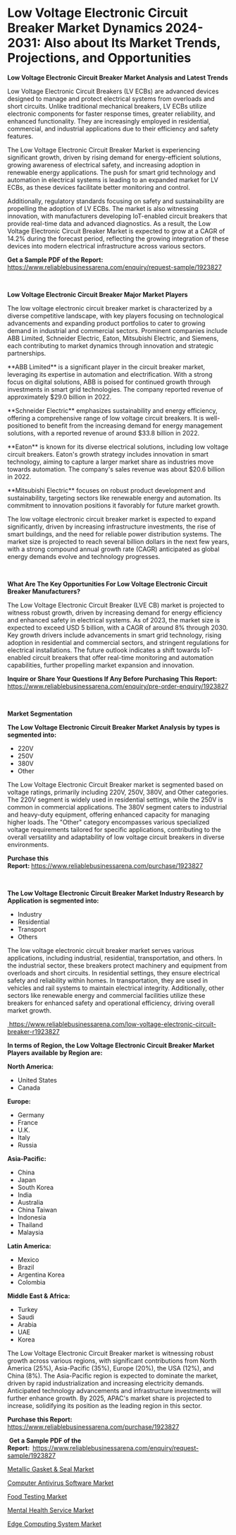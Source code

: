 <p><h1>Low Voltage Electronic Circuit Breaker Market Dynamics 2024-2031: Also about Its Market Trends, Projections, and Opportunities</h1></p><p><strong>Low Voltage Electronic Circuit Breaker Market Analysis and Latest Trends</strong></p>
<p><p>Low Voltage Electronic Circuit Breakers (LV ECBs) are advanced devices designed to manage and protect electrical systems from overloads and short circuits. Unlike traditional mechanical breakers, LV ECBs utilize electronic components for faster response times, greater reliability, and enhanced functionality. They are increasingly employed in residential, commercial, and industrial applications due to their efficiency and safety features.</p><p>The Low Voltage Electronic Circuit Breaker Market is experiencing significant growth, driven by rising demand for energy-efficient solutions, growing awareness of electrical safety, and increasing adoption in renewable energy applications. The push for smart grid technology and automation in electrical systems is leading to an expanded market for LV ECBs, as these devices facilitate better monitoring and control.</p><p>Additionally, regulatory standards focusing on safety and sustainability are propelling the adoption of LV ECBs. The market is also witnessing innovation, with manufacturers developing IoT-enabled circuit breakers that provide real-time data and advanced diagnostics. As a result, the Low Voltage Electronic Circuit Breaker Market is expected to grow at a CAGR of 14.2% during the forecast period, reflecting the growing integration of these devices into modern electrical infrastructure across various sectors.</p></p>
<p><strong>Get a Sample PDF of the Report:&nbsp;</strong> <a href="https://www.reliablebusinessarena.com/enquiry/request-sample/1923827?utm_campaign=1444&utm_medium=2&utm_source=Github&utm_content=ia&utm_term=24102024&utm_id=low-voltage-electronic-circuit-breaker">https://www.reliablebusinessarena.com/enquiry/request-sample/1923827</a></p>
<p>&nbsp;</p>
<p><strong>Low Voltage Electronic Circuit Breaker Major Market Players</strong></p>
<p><p>The low voltage electronic circuit breaker market is characterized by a diverse competitive landscape, with key players focusing on technological advancements and expanding product portfolios to cater to growing demand in industrial and commercial sectors. Prominent companies include ABB Limited, Schneider Electric, Eaton, Mitsubishi Electric, and Siemens, each contributing to market dynamics through innovation and strategic partnerships.</p><p>**ABB Limited** is a significant player in the circuit breaker market, leveraging its expertise in automation and electrification. With a strong focus on digital solutions, ABB is poised for continued growth through investments in smart grid technologies. The company reported revenue of approximately $29.0 billion in 2022.</p><p>**Schneider Electric** emphasizes sustainability and energy efficiency, offering a comprehensive range of low voltage circuit breakers. It is well-positioned to benefit from the increasing demand for energy management solutions, with a reported revenue of around $33.8 billion in 2022.</p><p>**Eaton** is known for its diverse electrical solutions, including low voltage circuit breakers. Eaton's growth strategy includes innovation in smart technology, aiming to capture a larger market share as industries move towards automation. The company's sales revenue was about $20.6 billion in 2022.</p><p>**Mitsubishi Electric** focuses on robust product development and sustainability, targeting sectors like renewable energy and automation. Its commitment to innovation positions it favorably for future market growth.</p><p>The low voltage electronic circuit breaker market is expected to expand significantly, driven by increasing infrastructure investments, the rise of smart buildings, and the need for reliable power distribution systems. The market size is projected to reach several billion dollars in the next few years, with a strong compound annual growth rate (CAGR) anticipated as global energy demands evolve and technology progresses.</p></p>
<p>&nbsp;</p>
<p><strong>What Are The Key Opportunities For Low Voltage Electronic Circuit Breaker Manufacturers?</strong></p>
<p><p>The Low Voltage Electronic Circuit Breaker (LVE CB) market is projected to witness robust growth, driven by increasing demand for energy efficiency and enhanced safety in electrical systems. As of 2023, the market size is expected to exceed USD 5 billion, with a CAGR of around 8% through 2030. Key growth drivers include advancements in smart grid technology, rising adoption in residential and commercial sectors, and stringent regulations for electrical installations. The future outlook indicates a shift towards IoT-enabled circuit breakers that offer real-time monitoring and automation capabilities, further propelling market expansion and innovation.</p></p>
<p><strong>Inquire or Share Your Questions If Any Before Purchasing This Report:</strong> <a href="https://www.reliablebusinessarena.com/enquiry/pre-order-enquiry/1923827?utm_campaign=1444&utm_medium=2&utm_source=Github&utm_content=ia&utm_term=24102024&utm_id=low-voltage-electronic-circuit-breaker">https://www.reliablebusinessarena.com/enquiry/pre-order-enquiry/1923827</a></p>
<p>&nbsp;</p>
<p><strong>Market Segmentation</strong></p>
<p><strong>The Low Voltage Electronic Circuit Breaker Market Analysis by types is segmented into:</strong></p>
<p><ul><li>220V</li><li>250V</li><li>380V</li><li>Other</li></ul></p>
<p><p>The Low Voltage Electronic Circuit Breaker market is segmented based on voltage ratings, primarily including 220V, 250V, 380V, and Other categories. The 220V segment is widely used in residential settings, while the 250V is common in commercial applications. The 380V segment caters to industrial and heavy-duty equipment, offering enhanced capacity for managing higher loads. The "Other" category encompasses various specialized voltage requirements tailored for specific applications, contributing to the overall versatility and adaptability of low voltage circuit breakers in diverse environments.</p></p>
<p><strong>Purchase this Report:&nbsp;</strong><a href="https://www.reliablebusinessarena.com/purchase/1923827?utm_campaign=1444&utm_medium=2&utm_source=Github&utm_content=ia&utm_term=24102024&utm_id=low-voltage-electronic-circuit-breaker">https://www.reliablebusinessarena.com/purchase/1923827</a></p>
<p>&nbsp;</p>
<p><strong>The Low Voltage Electronic Circuit Breaker Market Industry Research by Application is segmented into:</strong></p>
<p><ul><li>Industry</li><li>Residential</li><li>Transport</li><li>Others</li></ul></p>
<p><p>The low voltage electronic circuit breaker market serves various applications, including industrial, residential, transportation, and others. In the industrial sector, these breakers protect machinery and equipment from overloads and short circuits. In residential settings, they ensure electrical safety and reliability within homes. In transportation, they are used in vehicles and rail systems to maintain electrical integrity. Additionally, other sectors like renewable energy and commercial facilities utilize these breakers for enhanced safety and operational efficiency, driving overall market growth.</p></p>
<p><a href="https://www.reliablebusinessarena.com/low-voltage-electronic-circuit-breaker-r1923827?utm_campaign=1444&utm_medium=2&utm_source=Github&utm_content=ia&utm_term=24102024&utm_id=low-voltage-electronic-circuit-breaker">&nbsp;https://www.reliablebusinessarena.com/low-voltage-electronic-circuit-breaker-r1923827</a></p>
<p><strong>In terms of Region, the Low Voltage Electronic Circuit Breaker Market Players available by Region are:</strong></p>
<p>
    <p> <strong> North America: </strong>
        <ul>
            <li>United States</li>
            <li>Canada</li>
        </ul>
        </p> 
    <p> <strong> Europe: </strong>
        <ul>
            <li>Germany</li>
            <li>France</li>
            <li>U.K.</li>
            <li>Italy</li>
            <li>Russia</li>
        </ul>
        </p> 
    <p> <strong> Asia-Pacific: </strong>
        <ul>
            <li>China</li>
            <li>Japan</li>
            <li>South Korea</li>
            <li>India</li>
            <li>Australia</li>
            <li>China Taiwan</li>
            <li>Indonesia</li>
            <li>Thailand</li>
            <li>Malaysia</li>
        </ul>
        </p> 
    <p> <strong> Latin America: </strong>
        <ul>
            <li>Mexico</li>
            <li>Brazil</li>
            <li>Argentina Korea</li>
            <li>Colombia</li>
        </ul>
        </p> 
    <p> <strong> Middle East & Africa: </strong>
        <ul>
            <li>Turkey</li>
            <li>Saudi</li>
            <li>Arabia</li>
            <li>UAE</li>
            <li>Korea</li>
        </ul>
    </p>
    </p>
<p><p>The Low Voltage Electronic Circuit Breaker market is witnessing robust growth across various regions, with significant contributions from North America (25%), Asia-Pacific (35%), Europe (20%), the USA (12%), and China (8%). The Asia-Pacific region is expected to dominate the market, driven by rapid industrialization and increasing electricity demands. Anticipated technology advancements and infrastructure investments will further enhance growth. By 2025, APAC's market share is projected to increase, solidifying its position as the leading region in this sector.</p></p>
<p><strong>Purchase this Report: </strong><a href="https://www.reliablebusinessarena.com/purchase/1923827?utm_campaign=1444&utm_medium=2&utm_source=Github&utm_content=ia&utm_term=24102024&utm_id=low-voltage-electronic-circuit-breaker">https://www.reliablebusinessarena.com/purchase/1923827</a></p>
<p>&nbsp;<strong>Get a Sample PDF of the Report:&nbsp;&nbsp;</strong><a href="https://www.reliablebusinessarena.com/enquiry/request-sample/1923827?utm_campaign=1444&utm_medium=2&utm_source=Github&utm_content=ia&utm_term=24102024&utm_id=low-voltage-electronic-circuit-breaker">https://www.reliablebusinessarena.com/enquiry/request-sample/1923827</a></p>
<p><strong></strong></p>
<p><p><a href="https://github.com/AshikRahman991/Market-Research-Report-List-1/blob/main/metallic-gasket-seal-market.md?utm_campaign=1444&utm_medium=2&utm_source=Github&utm_content=ia&utm_term=24102024&utm_id=low-voltage-electronic-circuit-breaker">Metallic Gasket & Seal Market</a></p><p><a href="https://www.linkedin.com/pulse/computer-antivirus-software-sector-surge-115-growth-roadmap-2031-s7mhc?utm_campaign=1444&utm_medium=2&utm_source=Github&utm_content=ia&utm_term=24102024&utm_id=low-voltage-electronic-circuit-breaker">Computer Antivirus Software Market</a></p><p><a href="https://www.linkedin.com/pulse/food-testing-market-indicators-size-regional-breakdown-player-uc2ge?utm_campaign=1444&utm_medium=2&utm_source=Github&utm_content=ia&utm_term=24102024&utm_id=low-voltage-electronic-circuit-breaker">Food Testing Market</a></p><p><a href="https://www.linkedin.com/pulse/mental-health-service-market-global-analysis-trends-forecasts-kl0ac?utm_campaign=1444&utm_medium=2&utm_source=Github&utm_content=ia&utm_term=24102024&utm_id=low-voltage-electronic-circuit-breaker">Mental Health Service Market</a></p><p><a href="https://www.linkedin.com/pulse/edge-computing-system-market-outlook-complete-industry-analysis-jeblc?utm_campaign=1444&utm_medium=2&utm_source=Github&utm_content=ia&utm_term=24102024&utm_id=low-voltage-electronic-circuit-breaker">Edge Computing System Market</a></p></p>